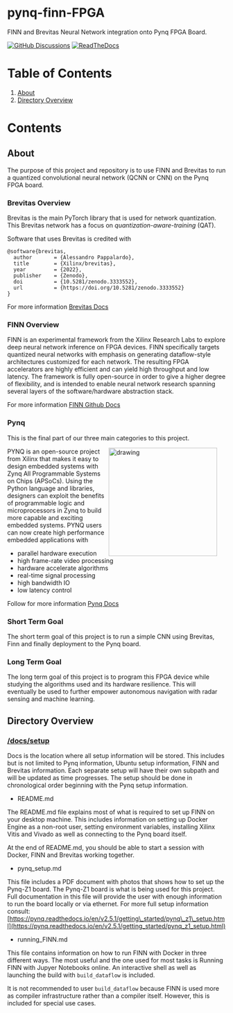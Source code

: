 # pynq-finn-FPGA

FINN and Brevitas Neural Network integration onto Pynq FPGA Board.

[![GitHub Discussions](https://img.shields.io/badge/discussions-join-green)](https://github.com/Xilinx/finn/discussions)
[![ReadTheDocs](https://readthedocs.org/projects/finn/badge/?version=latest&style=plastic)](http://finn.readthedocs.io/)

# Table of Contents

1. [About](https://github.com/Markay12/pynq-finn-FPGA#about)
2. [Directory Overview](https://github.com/Markay12/pynq-finn-FPGA#directory-overview)


# Contents

## About

The purpose of this project and repository is to use FINN and Brevitas to run a quantized convolutional neural network (QCNN or CNN) on the Pynq FPGA board.


### Brevitas Overview

Brevitas is the main PyTorch library that is used for network quantization. This Brevitas network has a focus on _quantization-aware-training_ (QAT). 

Software that uses Brevitas is credited with 

```
@software{brevitas,
  author       = {Alessandro Pappalardo},
  title        = {Xilinx/brevitas},
  year         = {2022},
  publisher    = {Zenodo},
  doi          = {10.5281/zenodo.3333552},
  url          = {https://doi.org/10.5281/zenodo.3333552}
}
```

For more information [Brevitas Docs](https://github.com/Xilinx/brevitas)

### FINN Overview
FINN is an experimental framework from the Xilinx Research Labs to explore deep neural network inference on FPGA devices. FINN specifically targets quantized neural networks with emphasis on generating dataflow-style architectures customized for each network. The resulting FPGA accelerators are highly efficient and can yield high throughput and low latency. The framework is fully open-source in order to give a higher degree of flexibility, and is intended to enable neural network research spanning several layers of the software/hardware abstraction stack.

For more information [FINN Github Docs](https://github.com/Xilinx/finn)


### Pynq 

This is the final part of our three main categories to this project.

<img align="right" src="https://raw.githubusercontent.com/Xilinx/finn/github-pages/docs/img/finn-stack.png" alt="drawing" style="margin-right: 20px" width="250"/>

PYNQ is an open-source project from Xilinx that makes it easy to design embedded systems with Zynq All Programmable Systems on Chips (APSoCs). Using the Python language and libraries, designers can exploit the benefits of programmable logic and microprocessors in Zynq to build more capable and exciting embedded systems. PYNQ users can now create high performance embedded applications with

- parallel hardware execution
- high frame-rate video processing
- hardware accelerate algorithms
- real-time signal processing
- high bandwidth IO
- low latency control

Follow for more information [Pynq Docs](http://www.pynq.io/)


### Short Term Goal

The short term goal of this project is to run a simple CNN using Brevitas, Finn and finally deployment to the Pynq board. 

### Long Term Goal

The long term goal of this project is to program this FPGA device while studying the algorithms used and its hardware resilience. This will eventually be used to further empower autonomous navigation with radar sensing and machine learning.

## Directory Overview

### [/docs/setup](https://github.com/Markay12/pynq-finn-FPGA/tree/main/docs/setup)

Docs is the location where all setup information will be stored. This includes but is not limited to Pynq information, Ubuntu setup information, FINN and Brevitas information. Each separate setup will have their own subpath and will be updated as time progresses. The setup should be done in chronological order beginning with the Pynq setup information.

- README.md

The README.md file explains most of what is required to set up FINN on your desktop machine. This includes information on setting up Docker Engine as a non-root user, setting environment variables, installing Xilinx Vitis and Vivado as well as connecting to the Pynq board itself.

At the end of README.md, you should be able to start a session with Docker, FINN and Brevitas working together.

- pynq\_setup.md

This file includes a PDF document with photos that shows how to set up the Pynq-Z1 board. The Pynq-Z1 board is what is being used for this project. Full documentation in this file will provide the user with enough information to run the board locally or via ethernet. For more full setup information consult: [https://pynq.readthedocs.io/en/v2.5.1/getting\_started/pynq\_z1\_setup.html](https://pynq.readthedocs.io/en/v2.5.1/getting_started/pynq_z1_setup.html)

- running\_FINN.md

This file contains information on how to run FINN with Docker in three different ways. The most useful and the one used for most tasks is Running FINN with Jupyer Notebooks online. An interactive shell as well as launching the build with `build_dataflow` is included.

It is not recommended to user `build_dataflow` because FINN is used more as compiler infrastructure rather than a compiler itself. However, this is included for special use cases. 
 
